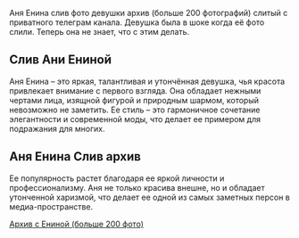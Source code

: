 <p>Аня Енина слив фото девушки архив (больше 200 фотографий) слитый с приватного телеграм канала. Девушка была в шоке когда её фото слили. Теперь она не знает, что с этим делать.</p>
<h2>Слив Ани Ениной</h2>
<p>Аня Енина &ndash; это яркая, талантливая и утончённая девушка, чья красота привлекает внимание с первого взгляда. Она обладает нежными чертами лица, изящной фигурой и природным шармом, который невозможно не заметить. Ее стиль &ndash; это гармоничное сочетание элегантности и современной моды, что делает ее примером для подражания для многих.</p>
<h2>Аня Енина Слив архив</h2>
<p>Ее популярность растет благодаря ее яркой личности и профессионализму. Аня не только красива внешне, но и обладает утонченной харизмой, что делает ее одной из самых заметных персон в медиа-пространстве.</p>
<p><a href="http://cloudanex.com/file/14e2546">Архив с Ениной (больше 200 фото)</a></p>
